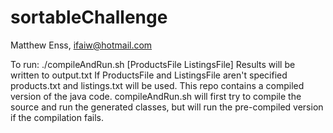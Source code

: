 # sortableChallenge
Matthew Enss, ifaiw@hotmail.com

To run: ./compileAndRun.sh [ProductsFile ListingsFile]
Results will be written to output.txt
If ProductsFile and ListingsFile aren't specified products.txt and listings.txt will be used.
This repo contains a compiled version of the java code. compileAndRun.sh will first try to compile the source and run the generated classes, but will run the pre-compiled version if the compilation fails.
